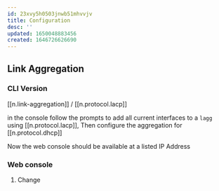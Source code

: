 ```yaml
---
id: 23xvy5h0503jnwb51mhvvjv
title: Configuration
desc: ''
updated: 1650048883456
created: 1646726626690
---
```


## Link Aggregation

### CLI Version

[[n.link-aggregation]] / [[n.protocol.lacp]]

in the console follow the prompts to add all current interfaces to a `lagg` using [[n.protocol.lacp]], Then configure the aggregation for [[n.protocol.dhcp]]

Now the web console should be available at a listed IP Address

### Web console

1. Change 
